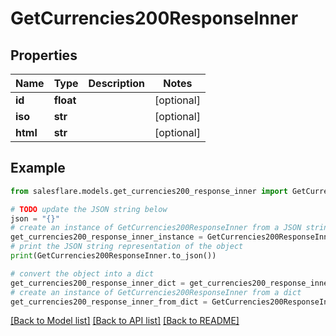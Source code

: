 # GetCurrencies200ResponseInner


## Properties

Name | Type | Description | Notes
------------ | ------------- | ------------- | -------------
**id** | **float** |  | [optional] 
**iso** | **str** |  | [optional] 
**html** | **str** |  | [optional] 

## Example

```python
from salesflare.models.get_currencies200_response_inner import GetCurrencies200ResponseInner

# TODO update the JSON string below
json = "{}"
# create an instance of GetCurrencies200ResponseInner from a JSON string
get_currencies200_response_inner_instance = GetCurrencies200ResponseInner.from_json(json)
# print the JSON string representation of the object
print(GetCurrencies200ResponseInner.to_json())

# convert the object into a dict
get_currencies200_response_inner_dict = get_currencies200_response_inner_instance.to_dict()
# create an instance of GetCurrencies200ResponseInner from a dict
get_currencies200_response_inner_from_dict = GetCurrencies200ResponseInner.from_dict(get_currencies200_response_inner_dict)
```
[[Back to Model list]](../README.md#documentation-for-models) [[Back to API list]](../README.md#documentation-for-api-endpoints) [[Back to README]](../README.md)


